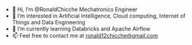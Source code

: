 - 👋 Hi, I’m @RonaldChicche Mechatronics Engineer 
- 👀 I’m interested in Artificial Intelligence, Cloud computing, Internet of Things and Data Engineering
- 🌱 I’m currently learning Databricks and Apache Airflow 
- 📫 Feel free to contact me at ronald12chicche@gmail.com

